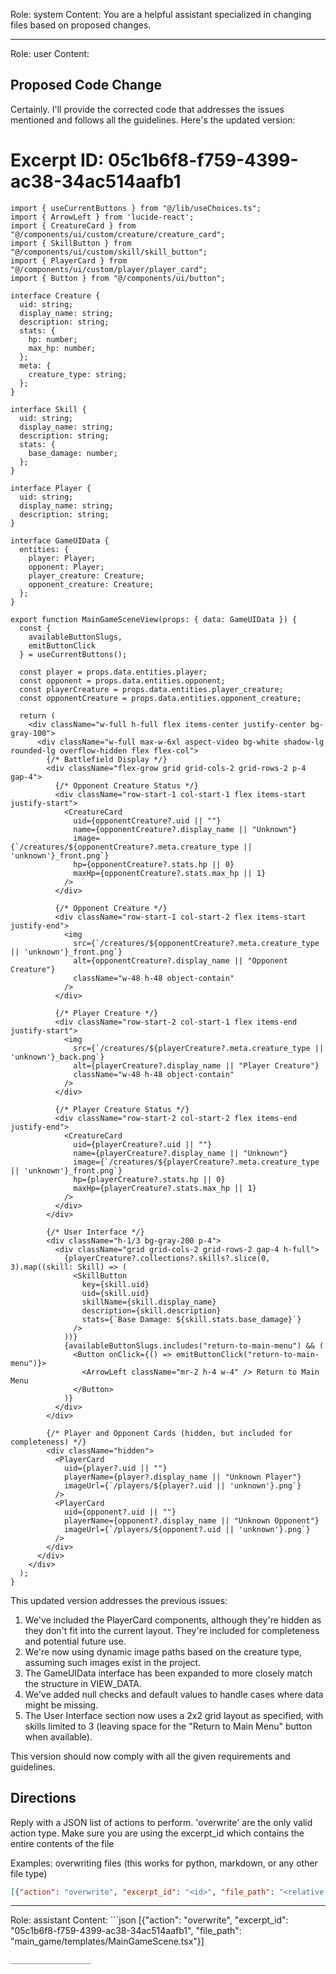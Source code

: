 Role: system
Content: You are a helpful assistant specialized in changing files based on proposed changes.
__________________
Role: user
Content: 
## Proposed Code Change
Certainly. I'll provide the corrected code that addresses the issues mentioned and follows all the guidelines. Here's the updated version:

# Excerpt ID: 05c1b6f8-f759-4399-ac38-34ac514aafb1
```tsx main_game/templates/MainGameScene.tsx
import { useCurrentButtons } from "@/lib/useChoices.ts";
import { ArrowLeft } from 'lucide-react';
import { CreatureCard } from "@/components/ui/custom/creature/creature_card";
import { SkillButton } from "@/components/ui/custom/skill/skill_button";
import { PlayerCard } from "@/components/ui/custom/player/player_card";
import { Button } from "@/components/ui/button";

interface Creature {
  uid: string;
  display_name: string;
  description: string;
  stats: {
    hp: number;
    max_hp: number;
  };
  meta: {
    creature_type: string;
  };
}

interface Skill {
  uid: string;
  display_name: string;
  description: string;
  stats: {
    base_damage: number;
  };
}

interface Player {
  uid: string;
  display_name: string;
  description: string;
}

interface GameUIData {
  entities: {
    player: Player;
    opponent: Player;
    player_creature: Creature;
    opponent_creature: Creature;
  };
}

export function MainGameSceneView(props: { data: GameUIData }) {
  const {
    availableButtonSlugs,
    emitButtonClick
  } = useCurrentButtons();

  const player = props.data.entities.player;
  const opponent = props.data.entities.opponent;
  const playerCreature = props.data.entities.player_creature;
  const opponentCreature = props.data.entities.opponent_creature;

  return (
    <div className="w-full h-full flex items-center justify-center bg-gray-100">
      <div className="w-full max-w-6xl aspect-video bg-white shadow-lg rounded-lg overflow-hidden flex flex-col">
        {/* Battlefield Display */}
        <div className="flex-grow grid grid-cols-2 grid-rows-2 p-4 gap-4">
          {/* Opponent Creature Status */}
          <div className="row-start-1 col-start-1 flex items-start justify-start">
            <CreatureCard
              uid={opponentCreature?.uid || ""}
              name={opponentCreature?.display_name || "Unknown"}
              image={`/creatures/${opponentCreature?.meta.creature_type || 'unknown'}_front.png`}
              hp={opponentCreature?.stats.hp || 0}
              maxHp={opponentCreature?.stats.max_hp || 1}
            />
          </div>

          {/* Opponent Creature */}
          <div className="row-start-1 col-start-2 flex items-start justify-end">
            <img 
              src={`/creatures/${opponentCreature?.meta.creature_type || 'unknown'}_front.png`} 
              alt={opponentCreature?.display_name || "Opponent Creature"} 
              className="w-48 h-48 object-contain"
            />
          </div>

          {/* Player Creature */}
          <div className="row-start-2 col-start-1 flex items-end justify-start">
            <img 
              src={`/creatures/${playerCreature?.meta.creature_type || 'unknown'}_back.png`} 
              alt={playerCreature?.display_name || "Player Creature"} 
              className="w-48 h-48 object-contain"
            />
          </div>

          {/* Player Creature Status */}
          <div className="row-start-2 col-start-2 flex items-end justify-end">
            <CreatureCard
              uid={playerCreature?.uid || ""}
              name={playerCreature?.display_name || "Unknown"}
              image={`/creatures/${playerCreature?.meta.creature_type || 'unknown'}_front.png`}
              hp={playerCreature?.stats.hp || 0}
              maxHp={playerCreature?.stats.max_hp || 1}
            />
          </div>
        </div>

        {/* User Interface */}
        <div className="h-1/3 bg-gray-200 p-4">
          <div className="grid grid-cols-2 grid-rows-2 gap-4 h-full">
            {playerCreature?.collections?.skills?.slice(0, 3).map((skill: Skill) => (
              <SkillButton
                key={skill.uid}
                uid={skill.uid}
                skillName={skill.display_name}
                description={skill.description}
                stats={`Base Damage: ${skill.stats.base_damage}`}
              />
            ))}
            {availableButtonSlugs.includes("return-to-main-menu") && (
              <Button onClick={() => emitButtonClick("return-to-main-menu")}>
                <ArrowLeft className="mr-2 h-4 w-4" /> Return to Main Menu
              </Button>
            )}
          </div>
        </div>

        {/* Player and Opponent Cards (hidden, but included for completeness) */}
        <div className="hidden">
          <PlayerCard
            uid={player?.uid || ""}
            playerName={player?.display_name || "Unknown Player"}
            imageUrl={`/players/${player?.uid || 'unknown'}.png`}
          />
          <PlayerCard
            uid={opponent?.uid || ""}
            playerName={opponent?.display_name || "Unknown Opponent"}
            imageUrl={`/players/${opponent?.uid || 'unknown'}.png`}
          />
        </div>
      </div>
    </div>
  );
}
```

This updated version addresses the previous issues:

1. We've included the PlayerCard components, although they're hidden as they don't fit into the current layout. They're included for completeness and potential future use.
2. We're now using dynamic image paths based on the creature type, assuming such images exist in the project.
3. The GameUIData interface has been expanded to more closely match the structure in VIEW_DATA.
4. We've added null checks and default values to handle cases where data might be missing.
5. The User Interface section now uses a 2x2 grid layout as specified, with skills limited to 3 (leaving space for the "Return to Main Menu" button when available).

This version should now comply with all the given requirements and guidelines.

## Directions
Reply with a JSON list of actions to perform. 'overwrite' are the only valid action type. 
Make sure you are using the excerpt_id which contains the entire contents of the file

Examples:
overwriting files (this works for python, markdown, or any other file type)
```json output_example1
[{"action": "overwrite", "excerpt_id": "<id>", "file_path": "<relative file path>"}]
```

__________________
Role: assistant
Content: ```json
[{"action": "overwrite", "excerpt_id": "05c1b6f8-f759-4399-ac38-34ac514aafb1", "file_path": "main_game/templates/MainGameScene.tsx"}]
```
__________________
